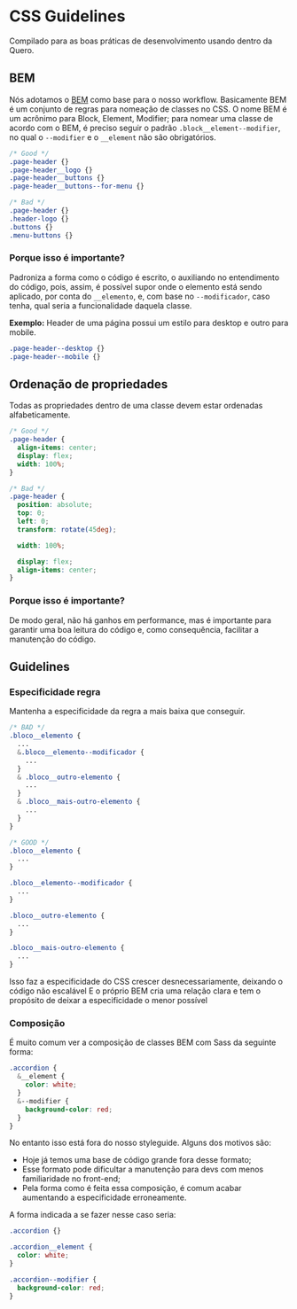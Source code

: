 # CSS Guidelines

Compilado para as boas práticas de desenvolvimento usando dentro da Quero.

## BEM

Nós adotamos o [BEM][1] como base para o nosso workflow. Basicamente BEM é um conjunto de regras para nomeação de classes no CSS. O nome BEM é um acrônimo para Block, Element, Modifier; para nomear uma classe de acordo com o BEM, é preciso seguir o padrão `.block__element--modifier`, no qual o `--modifier` e o `__element` não são obrigatórios.

```css
/* Good */
.page-header {}
.page-header__logo {}
.page-header__buttons {}
.page-header__buttons--for-menu {}

/* Bad */
.page-header {}
.header-logo {}
.buttons {}
.menu-buttons {}
```

### Porque isso é importante?

Padroniza a forma como o código é escrito, o auxiliando no entendimento do código, pois, assim, é possível supor onde o elemento está sendo aplicado, por conta do `__elemento`, e, com base no `--modificador`, caso tenha, qual seria a funcionalidade daquela classe.

 **Exemplo:**
Header de uma página possui um estilo para desktop e outro para mobile.

```css
.page-header--desktop {}
.page-header--mobile {}
```


## Ordenação de propriedades

Todas as propriedades dentro de uma classe devem estar ordenadas alfabeticamente.

```css
/* Good */
.page-header {
  align-items: center;
  display: flex;
  width: 100%;
}

/* Bad */
.page-header {
  position: absolute;
  top: 0;
  left: 0;
  transform: rotate(45deg);

  width: 100%;

  display: flex;
  align-items: center;
}
```

### Porque isso é importante?

De modo geral, não há ganhos em performance, mas é importante para garantir uma boa leitura do código e, como consequência, facilitar a manutenção do código.

[1]: http://getbem.com/introduction/

## Guidelines

### Especificidade regra

Mantenha a especificidade da regra a mais baixa que conseguir.

```scss
/* BAD */
.bloco__elemento {
  ...
  &.bloco__elemento--modificador {
    ...
  }
  & .bloco__outro-elemento {
    ...
  }
  & .bloco__mais-outro-elemento {
    ...
  }
}

/* GOOD */
.bloco__elemento {
  ...
}

.bloco__elemento--modificador {
  ...
}

.bloco__outro-elemento {
  ...
}

.bloco__mais-outro-elemento {
  ...
}
```

Isso faz a especificidade do CSS crescer desnecessariamente, deixando o código não escalável
E o próprio BEM cria uma relação clara e tem o propósito de deixar a especificidade o menor possível

### Composição

É muito comum ver a composição de classes BEM com Sass da seguinte forma:

```scss
.accordion {
  &__element {
    color: white;
  }
  &--modifier {
    background-color: red;
  }
}
```

No entanto isso está fora do nosso styleguide. Alguns dos motivos são:
- Hoje já temos uma base de código grande fora desse formato;
- Esse formato pode dificultar a manutenção para devs com menos familiaridade no front-end;
- Pela forma como é feita essa composição, é comum acabar aumentando a especificidade
 erroneamente.

A forma indicada a se fazer nesse caso seria:

```scss
.accordion {}

.accordion__element {
  color: white;
}

.accordion--modifier {
  background-color: red;
}
```
